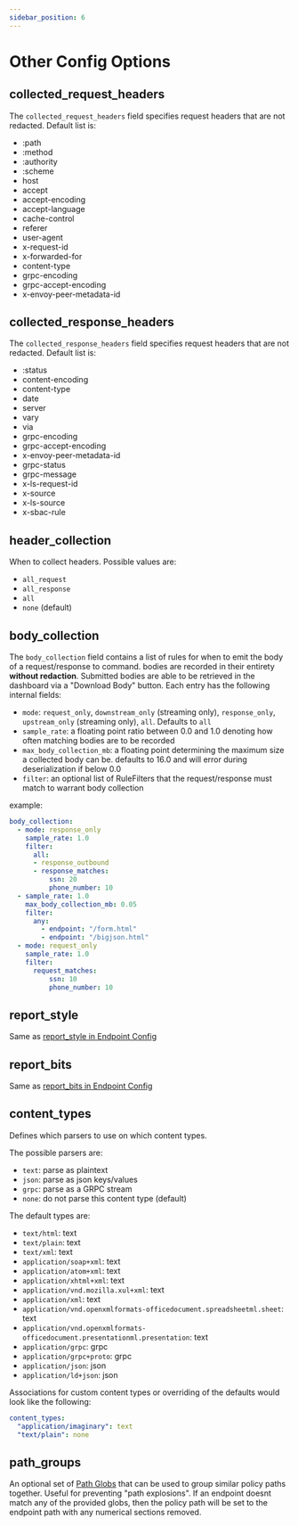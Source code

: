 ```yaml
---
sidebar_position: 6
---
```


# Other Config Options

## collected_request_headers

The `collected_request_headers` field specifies request headers that are not redacted. Default list is:

- :path
- :method
- :authority
- :scheme
- host
- accept
- accept-encoding
- accept-language
- cache-control
- referer
- user-agent
- x-request-id
- x-forwarded-for
- content-type
- grpc-encoding
- grpc-accept-encoding
- x-envoy-peer-metadata-id

## collected_response_headers

The `collected_response_headers` field specifies request headers that are not redacted. Default list is:

- :status
- content-encoding
- content-type
- date
- server
- vary
- via
- grpc-encoding
- grpc-accept-encoding
- x-envoy-peer-metadata-id
- grpc-status
- grpc-message
- x-ls-request-id
- x-source
- x-ls-source
- x-sbac-rule

## header_collection

When to collect headers. Possible values are:

- `all_request`
- `all_response`
- `all`
- `none` (default)

## body_collection

The `body_collection` field contains a list of rules for when to emit the body of a request/response to command. bodies are recorded in their entirety __without redaction__. Submitted bodies are able to be retrieved in the dashboard via a "Download Body" button.
Each entry has the following internal fields:

- `mode`: `request_only`, `downstream_only` (streaming only), `response_only`, `upstream_only` (streaming only), `all`. Defaults to `all`
- `sample_rate`: a floating point ratio between 0.0 and 1.0 denoting how often matching bodies are to be recorded
- `max_body_collection_mb`: a floating point determining the maximum size a collected body can be. defaults to 16.0 and will error during deserialization if below 0.0
- `filter`: an optional list of RuleFilters that the request/response must match to warrant body collection

example:

```yaml
body_collection:
  - mode: response_only
    sample_rate: 1.0
    filter:
      all:
      - response_outbound
      - response_matches:
          ssn: 20
          phone_number: 10
  - sample_rate: 1.0
    max_body_collection_mb: 0.05
    filter:
      any:
        - endpoint: "/form.html"
        - endpoint: "/bigjson.html"
  - mode: request_only
    sample_rate: 1.0
    filter:
      request_matches:
          ssn: 10
          phone_number: 10
```

## report_style

Same as [report_style in Endpoint Config](Endpoints/Endpoint%20Config#report_style)

## report_bits

Same as [report_bits in Endpoint Config](Endpoints/Endpoint%20Config#report_bits)

## content_types

Defines which parsers to use on which content types.

The possible parsers are:

- `text`: parse as plaintext
- `json`: parse as json keys/values
- `grpc`: parse as a GRPC stream
- `none`: do not parse this content type (default)

The default types are:

- `text/html`: text
- `text/plain`: text
- `text/xml`: text
- `application/soap+xml`: text
- `application/atom+xml`: text
- `application/xhtml+xml`: text
- `application/vnd.mozilla.xul+xml`: text
- `application/xml`: text
- `application/vnd.openxmlformats-officedocument.spreadsheetml.sheet`: text
- `application/vnd.openxmlformats-officedocument.presentationml.presentation`: text
- `application/grpc`: grpc
- `application/grpc+proto`: grpc
- `application/json`: json
- `application/ld+json`: json

Associations for custom content types or overriding of the defaults would look like the following:

```yaml
content_types:
  "application/imaginary": text
  "text/plain": none
```

## path_groups

An optional set of [Path Globs](Endpoints/Path%20Globs) that can be used to group similar policy paths together.
Useful for preventing "path explosions".
If an endpoint doesnt match any of the provided globs, then the policy path will be set to the endpoint path with any numerical sections removed.
